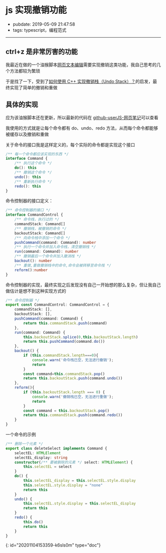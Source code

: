 # js 实现撤销功能

- pubdate: 2019-05-09 21:47:58
- tags: typescript，编程范式

---

## ctrl+z 是非常厉害的功能

我最近在做的一个油猴脚本[网页文本编辑](https://greasyfork.org/zh-CN/scripts/372082-%E7%BD%91%E9%A1%B5%E6%96%87%E6%9C%AC%E7%BC%96%E8%BE%91-%E5%81%9A%E7%AC%94%E8%AE%B0%E7%9A%84%E5%A5%BD%E9%80%89%E6%8B%A9)需要实现撤销这类功能，我自己思考的几个方法都较为繁琐

于是找了一下，受到了[如何使用 C++ 实现撤销栈（Undo Stack）？](https://www.zhihu.com/question/315923538/answer/622733270)的启发，最终实现了简单的撤销和重做

## 具体的实现

应为该油猴脚本还在更新，所以最新的代码在 [github-userJS-网页笔记](https://github.com/2234839/userJS/tree/master/%E7%BD%91%E9%A1%B5%E7%AC%94%E8%AE%B0)可以查看

我使用的方式就是让每个命令都有 do、undo、redo 方法，从而每个命令都能够被缓存以及撤销和重做

关于命令的接口我是这样定义的，每个实际的命令都是实现这个接口

```typescript
/** 每一个命令都应该实现的东西 */
interface Command {
    /** 执行这个命令 */
    do(): this
    /** 撤销这个命令 */
    undo(): this
    /** 重新执行命令 */
    redo(): this
}
```

命令控制器的接口定义：

```typescript
/** 命令控制器的接口 */
interface CommandControl {
    /** 命令栈，执行过的 */
    commandStack: Command[]
    /** 撤销栈，被撤销的命令 */
    backoutStack: Command[]
    /** 向命令栈中添加一个命令 */
    pushCommand(command: Command): number
    /** 执行一个命令并加入命令栈，清空撤销栈 */
    run(command: Command): number
    /** 撤销最后一个命令并加入撤消栈 */
    backout(): number
    /** 重做,重做撤销栈中的命令,命令会被转移至命令栈 */
    reform():number
}
```

命令控制器的实现，最终实现之后发现没有自己一开始想的那么复杂，但让我自己做估计是想不到这种实现方式的

```typescript
/** 命令控制器 */
export const CommandControl: CommandControl = {
    commandStack: [],
    backoutStack: [],
    pushCommand(command: Command) {
        return this.commandStack.push(command)
    },
    run(command: Command) {
        this.backoutStack.splice(0,this.backoutStack.length)
        return this.pushCommand(command.do())
    },
    backout() {
        if (this.commandStack.length===0){
            console.warn('命令栈已空，无法进行撤销');
            return
        }
        const command=this.commandStack.pop()
        return this.backoutStack.push(command.undo())
    },
    reform(){
        if (this.backoutStack.length === 0) {
            console.warn('撤销栈已空，无法进行重做');
            return
        }
        const command = this.backoutStack.pop()
        return this.commandStack.push(command.redo())
    }
}
```

一个命令的示例

```typescript
/** 删除一个元素 */
export class deleteSelect implements Command {
    selectEL: HTMLElement
    selectEL_display: string
    constructor(/** 要被删除的元素 */ select: HTMLElement) {
        this.selectEL = select
    }
    do() {
        this.selectEL_display = this.selectEL.style.display
        this.selectEL.style.display = "none"
        return this
    }
    undo() {
        this.selectEL.style.display = this.selectEL_display
        return this
    }
    redo() {
        this.do()
        return this
    }
}
```


{: id="20201104153359-k6sls0m" type="doc"}
